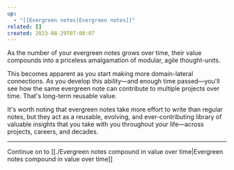 ```yaml
---
up:
  - "[[Evergreen notes|Evergreen notes]]"
related: []
created: 2023-08-29T07:08:07
---
```

As the number of your evergreen notes grows over time, their value compounds into a priceless amalgamation of modular, agile thought-units. 

This becomes apparent as you start making more domain-lateral connections. As you develop this ability—and enough time passed—you'll see how the same evergreen note can contribute to multiple projects over time. That's long-term reusable value.

It's worth noting that evergreen notes take more effort to write than regular notes, but they act as a reusable, evolving, and ever-contributing library of valuable insights that you take with you throughout your life—across projects, careers, and decades. 

---

Continue on to [[./Evergreen notes compound in value over time|Evergreen notes compound in value over time]]